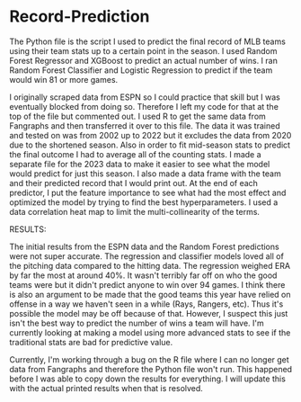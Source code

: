 # Record-Prediction

The Python file is the script I used to predict the final record of MLB teams using their team stats up to a certain point in the season. I used Random Forest Regressor and XGBoost to predict an actual number of wins. I ran Random Forest Classifier and Logistic Regression to predict if the team would win 81 or more games. 

I originally scraped data from ESPN so I could practice that skill but I was eventually blocked from doing so. Therefore I left my code for that at the top of the file but commented out. I used R to get the same data from Fangraphs and then transferred it over to this file. The data it was trained and tested on was from 2002 up to 2022 but it excludes the data from 2020 due to the shortened season. Also in order to fit mid-season stats to predict the final outcome I had to average all of the counting stats. I made a separate file for the 2023 data to make it easier to see what the model would predict for just this season. I also made a data frame with the team and their predicted record that I would print out. At the end of each predictor, I put the feature importance to see what had the most effect and optimized the model by trying to find the best hyperparameters. I used a data correlation heat map to limit the multi-collinearity of the terms. 

RESULTS:

The initial results from the ESPN data and the Random Forest predictions were not super accurate. The regression and classifier models loved all of the pitching data compared to the hitting data. The regression weighed ERA by far the most at around 40%. It wasn't terribly far off on who the good teams were but it didn't predict anyone to win over 94 games. I think there is also an argument to be made that the good teams this year have relied on offense in a way we haven't seen in a while (Rays, Rangers, etc). Thus it's possible the model may be off because of that. However, I suspect this just isn't the best way to predict the number of wins a team will have. I'm currently looking at making a model using more advanced stats to see if the traditional stats are bad for predictive value. 

Currently, I'm working through a bug on the R file where I can no longer get data from Fangraphs and therefore the Python file won't run. This happened before I was able to copy down the results for everything. I will update this with the actual printed results when that is resolved. 
